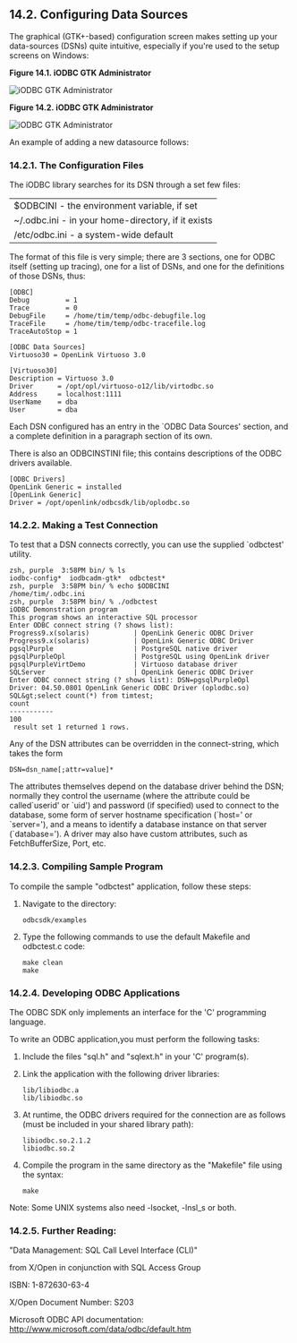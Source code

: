 <div id="mt_iodbcsdkconfdsn" class="section">

<div class="titlepage">

<div>

<div>

## 14.2. Configuring Data Sources

</div>

</div>

</div>

The graphical (GTK+-based) configuration screen makes setting up your
data-sources (DSNs) quite intuitive, especially if you're used to the
setup screens on Windows:

<div class="figure-float">

<div id="mt_iodbcgtk001" class="figure">

**Figure 14.1. iODBC GTK Administrator**

<div class="figure-contents">

<div class="mediaobject">

![iODBC GTK Administrator](images/iodbcgtk001.jpg)

</div>

</div>

</div>

  

</div>

<div class="figure-float">

<div id="mt_iodbcgtk002" class="figure">

**Figure 14.2. iODBC GTK Administrator**

<div class="figure-contents">

<div class="mediaobject">

![iODBC GTK Administrator](images/iodbcgtk002.jpg)

</div>

</div>

</div>

  

</div>

An example of adding a new datasource follows:

<div id="mt_iodbcsdkunixfiles" class="section">

<div class="titlepage">

<div>

<div>

### 14.2.1. The Configuration Files

</div>

</div>

</div>

The iODBC library searches for its DSN through a set few files:

|                                                    |
|----------------------------------------------------|
| \$ODBCINI - the environment variable, if set       |
| ~/.odbc.ini - in your home-directory, if it exists |
| /etc/odbc.ini - a system-wide default              |

The format of this file is very simple; there are 3 sections, one for
ODBC itself (setting up tracing), one for a list of DSNs, and one for
the definitions of those DSNs, thus:

``` programlisting
[ODBC]
Debug         = 1
Trace         = 0
DebugFile     = /home/tim/temp/odbc-debugfile.log
TraceFile     = /home/tim/temp/odbc-tracefile.log
TraceAutoStop = 1
```

``` programlisting
[ODBC Data Sources]
Virtuoso30 = OpenLink Virtuoso 3.0
```

``` programlisting
[Virtuoso30]
Description = Virtuoso 3.0
Driver      = /opt/opl/virtuoso-o12/lib/virtodbc.so
Address     = localhost:1111
UserName    = dba
User        = dba
```

Each DSN configured has an entry in the \`ODBC Data Sources' section,
and a complete definition in a paragraph section of its own.

There is also an ODBCINSTINI file; this contains descriptions of the
ODBC drivers available.

``` programlisting
[ODBC Drivers]
OpenLink Generic = installed
[OpenLink Generic]
Driver = /opt/openlink/odbcsdk/lib/oplodbc.so
```

</div>

<div id="mt_iodbcsdktestunix" class="section">

<div class="titlepage">

<div>

<div>

### 14.2.2. Making a Test Connection

</div>

</div>

</div>

To test that a DSN connects correctly, you can use the supplied
\`odbctest' utility.

``` programlisting
zsh, purple  3:58PM bin/ % ls
iodbc-config*  iodbcadm-gtk*  odbctest*
zsh, purple  3:58PM bin/ % echo $ODBCINI
/home/tim/.odbc.ini
zsh, purple  3:58PM bin/ % ./odbctest
iODBC Demonstration program
This program shows an interactive SQL processor
Enter ODBC connect string (? shows list):
Progress9.x(solaris)           | OpenLink Generic ODBC Driver
Progress9.x(solaris)           | OpenLink Generic ODBC Driver
pgsqlPurple                    | PostgreSQL native driver
pgsqlPurpleOpl                 | PostgreSQL using OpenLink driver
pgsqlPurpleVirtDemo            | Virtuoso database driver
SQLServer                      | OpenLink Generic ODBC Driver
Enter ODBC connect string (? shows list): DSN=pgsqlPurpleOpl
Driver: 04.50.0801 OpenLink Generic ODBC Driver (oplodbc.so)
SQL&gt;select count(*) from timtest;
count
-----------
100
 result set 1 returned 1 rows.
```

Any of the DSN attributes can be overridden in the connect-string, which
takes the form

``` programlisting
DSN=dsn_name[;attr=value]*
```

The attributes themselves depend on the database driver behind the DSN;
normally they control the username (where the attribute could be
called\`userid' or \`uid') and password (if specified) used to connect
to the database, some form of server hostname specification (\`host=' or
\`server='), and a means to identify a database instance on that server
(\`database='). A driver may also have custom attributes, such as
FetchBufferSize, Port, etc.

</div>

<div id="mt_compsampodbc" class="section">

<div class="titlepage">

<div>

<div>

### 14.2.3. Compiling Sample Program

</div>

</div>

</div>

To compile the sample "odbctest" application, follow these steps:

<div class="orderedlist">

1.  Navigate to the directory:

    ``` programlisting
    odbcsdk/examples
    ```

2.  Type the following commands to use the default Makefile and
    odbctest.c code:

    ``` programlisting
    make clean
    make
    ```

</div>

</div>

<div id="mt_devodbc" class="section">

<div class="titlepage">

<div>

<div>

### 14.2.4. Developing ODBC Applications

</div>

</div>

</div>

The ODBC SDK only implements an interface for the 'C' programming
language.

To write an ODBC application,you must perform the following tasks:

<div class="orderedlist">

1.  Include the files "sql.h" and "sqlext.h" in your 'C' program(s).

2.  Link the application with the following driver libraries:

    ``` programlisting
    lib/libiodbc.a
    lib/libiodbc.so
    ```

3.  At runtime, the ODBC drivers required for the connection are as
    follows (must be included in your shared library path):

    ``` programlisting
    libiodbc.so.2.1.2
    libiodbc.so.2
    ```

4.  Compile the program in the same directory as the "Makefile" file
    using the syntax:

    ``` programlisting
    make
    ```

</div>

Note: Some UNIX systems also need -lsocket, -lnsl_s or both.

</div>

<div id="mt_furtherread" class="section">

<div class="titlepage">

<div>

<div>

### 14.2.5. Further Reading:

</div>

</div>

</div>

"Data Management: SQL Call Level Interface (CLI)"

from X/Open in conjunction with SQL Access Group

ISBN: 1-872630-63-4

X/Open Document Number: S203

Microsoft ODBC API documentation:
http://www.microsoft.com/data/odbc/default.htm

</div>

</div>
